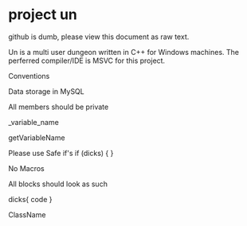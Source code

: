 project un
==

github is dumb, please view this document as raw text.

Un is a multi user dungeon written in C++ for Windows machines. The perferred compiler/IDE is MSVC for this project. 

Conventions

Data storage in MySQL

All members should be private

_variable_name

getVariableName

Please use Safe if's
  if (dicks) {
  }

No Macros

All blocks should look as such

dicks{
code
}

ClassName
